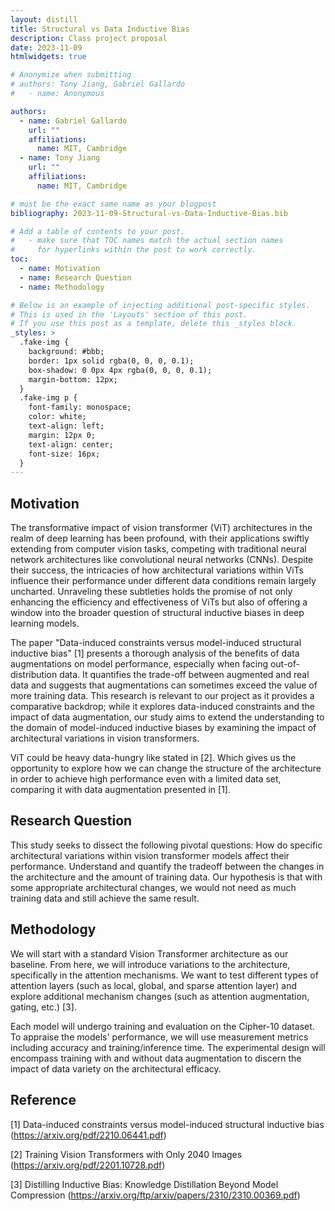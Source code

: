 ```yaml
---
layout: distill
title: Structural vs Data Inductive Bias
description: Class project proposal
date: 2023-11-09
htmlwidgets: true

# Anonymize when submitting
# authors: Tony Jiang, Gabriel Gallardo
#   - name: Anonymous

authors:
  - name: Gabriel Gallardo
    url: ""
    affiliations:
      name: MIT, Cambridge
  - name: Tony Jiang
    url: ""
    affiliations:
      name: MIT, Cambridge

# must be the exact same name as your blogpost
bibliography: 2023-11-09-Structural-vs-Data-Inductive-Bias.bib  

# Add a table of contents to your post.
#   - make sure that TOC names match the actual section names
#     for hyperlinks within the post to work correctly.
toc:
  - name: Motivation
  - name: Research Question
  - name: Methodology

# Below is an example of injecting additional post-specific styles.
# This is used in the 'Layouts' section of this post.
# If you use this post as a template, delete this _styles block.
_styles: >
  .fake-img {
    background: #bbb;
    border: 1px solid rgba(0, 0, 0, 0.1);
    box-shadow: 0 0px 4px rgba(0, 0, 0, 0.1);
    margin-bottom: 12px;
  }
  .fake-img p {
    font-family: monospace;
    color: white;
    text-align: left;
    margin: 12px 0;
    text-align: center;
    font-size: 16px;
  }
---
```

## Motivation ##

The transformative impact of vision transformer (ViT) architectures in the realm of deep learning has been profound, with their applications swiftly extending from computer vision tasks, competing with traditional neural network architectures like convolutional neural networks (CNNs). Despite their success, the intricacies of how architectural variations within ViTs influence their performance under different data conditions remain largely uncharted. Unraveling these subtleties holds the promise of not only enhancing the efficiency and effectiveness of ViTs but also of offering a window into the broader question of structural inductive biases in deep learning models.  

The paper "Data-induced constraints versus model-induced structural inductive bias" [1]<d-cite key="reference1"></d-cite> presents a thorough analysis of the benefits of data augmentations on model performance, especially when facing out-of-distribution data. It quantifies the trade-off between augmented and real data and suggests that augmentations can sometimes exceed the value of more training data. This research is relevant to our project as it provides a comparative backdrop; while it explores data-induced constraints and the impact of data augmentation, our study aims to extend the understanding to the domain of model-induced inductive biases by examining the impact of architectural variations in vision transformers.  

ViT could be heavy data-hungry like stated in [2]<d-cite key="reference2"></d-cite>. Which gives us the opportunity to explore how we can change the structure of the architecture in order to achieve high performance even with a limited data set, comparing it with data augmentation presented in [1]<d-cite key="reference1"></d-cite>. 

 

## Research Question ##

This study seeks to dissect the following pivotal questions: How do specific architectural variations within vision transformer models affect their performance. Understand and quantify the tradeoff between the changes in the architecture and the amount of training data. Our hypothesis is that with some appropriate architectural changes, we would not need as much training data and still achieve the same result.   

  

## Methodology ## 

We will start with a standard Vision Transformer architecture as our baseline. From here, we will introduce variations to the architecture, specifically in the attention mechanisms. We want to test different types of attention layers (such as local, global, and sparse attention layer) and explore additional mechanism changes (such as attention augmentation, gating, etc.) [3]<d-cite key="reference3"></d-cite>. 

Each model will undergo training and evaluation on the Cipher-10 dataset. To appraise the models' performance, we will use measurement metrics including accuracy and training/inference time. The experimental design will encompass training with and without data augmentation to discern the impact of data variety on the architectural efficacy. 

 

## Reference ## 

[1] Data-induced constraints versus model-induced structural inductive bias (https://arxiv.org/pdf/2210.06441.pdf) 

[2] Training Vision Transformers with Only 2040 Images (https://arxiv.org/pdf/2201.10728.pdf) 

[3] Distilling Inductive Bias: Knowledge Distillation Beyond Model Compression (https://arxiv.org/ftp/arxiv/papers/2310/2310.00369.pdf) 


